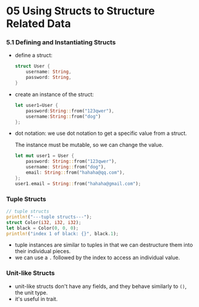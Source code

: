 # 05 Using Structs to Structure Related Data

### 5.1 Defining and Instantiating Structs

* define a struct:

  ```rust
  struct User {
      username: String,
      password: String,
  }
  ```

* create an instance of the struct:

  ```rust
  let user1=User {
      password:String::from("123qwer"),
      username:String::from("dog")
  };
  ```

* dot notation: we use dot notation to get a specific value from a struct.

  The instance must be mutable, so we can change the value.

  ```rust
  let mut user1 = User {
      password: String::from("123qwer"),
      username: String::from("dog"),
      email: String::from("hahaha@qq.com"),
  };
  user1.email = String::from("hahaha@gmail.com");
  ```

### Tuple Structs

```rust
// tuple structs
println!("---tuple structs---");
struct Color(i32, i32, i32);
let black = Color(0, 0, 0);
println!("index 1 of black: {}", black.1);
```

* tuple instances are similar to tuples in that we can destructure them into their individual pieces.
* we can use a `.` followed by the index to access an individual value.

### Unit-like Structs

* unit-like structs don't have any fields, and they behave similarly to `()`, the unit type.
* it's useful in trait.




